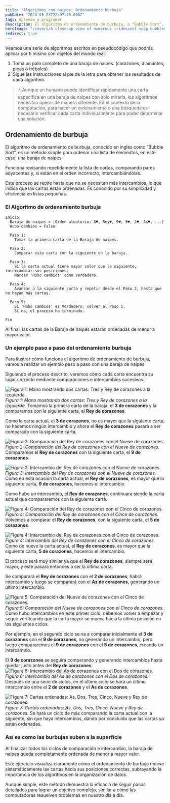```yaml
---
title: "Algoritmos con naipes: Ordenamiento burbuja"
pubDate: "2024-05-23T22:07:45.000Z"
tags: Aprende a programar
description: El algoritmo de ordenamiento de burbuja, o “Bubble Sort”, es un método sencillo para ordenar listas. Compara e intercambia pares adyacentes si están desordenados, repitiendo el proceso hasta que no se necesitan más intercambios. Es ideal por su simplicidad y eficiencia en listas pequeñas.
heroImage: "/covers/A close-up view of numerous iridescent soap bubbles floating.jpg"
redirect: true
---
```


Veamos una serie de algoritmos escritos en pseudocódigo que podrás aplicar por ti mismo con objetos del mundo real:

1. Toma un palo completo de una baraja de naipes. (corazones, diamantes, picas o tréboles)
2. Sigue las instrucciones al pie de la letra para obtener los resultados de cada algoritmo.

> 🃏 Aunque un humano puede identificar rápidamente una carta específica en una baraja de naipes con solo mirarla, los algoritmos necesitan operar de manera diferente. 
> En el contexto de la computación, para hacer un ordenamiento o una búsqueda es necesario verificar cada carta individualmente para poder determinar una solución.

## Ordenamiento de burbuja
El algoritmo de ordenamiento de burbuja, conocido en inglés como “Bubble Sort”, es un método simple para ordenar una lista de elementos, en este caso, una baraja de naipes.

Funciona revisando repetidamente la lista de cartas, comparando pares adyacentes y, si están en el orden incorrecto, intercambiándolas.

Este proceso se repite hasta que no se necesitan más intercambios, lo que indica que las cartas están ordenadas. Es conocido por su simplicidad y eficiencia en listas pequeñas.

### El Algoritmo de ordenamiento burbuja

```
Inicio
  Baraja de naipes = [Orden aleatorio: 3♥, Rey♥, 9♥, 5♥, 2♥, As♥, ...]
  Hubo cambios = Falso

  Paso 1:
    Tomar la primera carta de la Baraja de naipes.

  Paso 2:
    Comparar esta carta con la siguiente en la baraja.

  Paso 3:
    Si la carta actual tiene mayor valor que la siguiente, intercambiar sus posiciones.
    Marcar 'Hubo cambios' como Verdadero.

  Paso 4:
    Avanzar a la siguiente carta y repetir desde el Paso 2, hasta que no hayan más cartas.

  Paso 5:
    Si 'Hubo cambios' es Verdadero, volver al Paso 1.
    Si no, el proceso ha terminado.

Fin
```

Al final, las cartas de la Baraja de naipes estarán ordenadas de menor a mayor valor.

### Un ejemplo paso a paso del ordenamiento burbuja
Para ilustrar cómo funciona el algoritmo de ordenamiento de burbuja, vamos a realizar un ejemplo paso a paso con una baraja de naipes.

Siguiendo el proceso descrito, veremos cómo cada carta encuentra su lugar correcto mediante comparaciones e intercambios sucesivos.

![Figura 1: Mano mostrando dos cartas: Tres y Rey de corazones a la izquierda.](/images/ordenamiento-burbuja/paso-1.jpg) _Figura 1: Mano mostrando dos cartas: Tres y Rey de corazones a la izquierda._
Tomamos la primera carta de la baraja, el **3 de corazones** y la comparamos con la siguiente carta, el **Rey de corazones**.

Como la carta actual, el **3 de corazones**, no es mayor que la siguiente carta, no hacemos ningún intercambio y ahora el **Rey de corazones** pasará a ser comparado con la siguiente carta.

![Figura 2: Comparación del Rey de corazones con el Nueve de corazones.](/images/ordenamiento-burbuja/paso-2.jpg) _Figura 2: Comparación del Rey de corazones con el Nueve de corazones._
Comparamos el **Rey de corazones** con la siguiente carta, el **9 de corazones**.

![Figura 3: Intercambio del Rey de corazones con el Nueve de corazones.](/images/ordenamiento-burbuja/paso-3.jpg) _Figura 3: Intercambio del Rey de corazones con el Nueve de corazones._
Como en esta ocasión la carta actual, el **Rey de corazones**, es mayor que la siguiente carta, **9 de corazones**, hacemos el intercambio.

Como hubo un intercambio, el **Rey de corazones**, continuara siendo la carta actual que compararemos con la siguiente carta.

![Figura 4: Comparación del Rey de corazones con el Cinco de corazones.](/images/ordenamiento-burbuja/paso-4.jpg) _Figura 4: Comparación del Rey de corazones con el Cinco de corazones._
Volvemos a comparar el **Rey de corazones**, con la siguiente carta, el **5 de corazones**.

![Figura 4: Intercambio del Rey de corazones con el Cinco de corazones.](/images/ordenamiento-burbuja/paso-5.jpg) _Figura 4: Intercambio del Rey de corazones con el Cinco de corazones._
Como de nuevo la carta actual, el **Rey de corazones**, es mayor que la siguiente carta, **5 de corazones**, hacemos el intercambio.

El proceso será muy similar ya que el **Rey de corazones**, siempre será mayor, y este pasara entonces a ser la última carta. 

Se comparará el **Rey de corazones** con el **2 de corazones**, habrá intercambio y luego se comparará con el **Az de corazones**, generando un último intercambio.

![Figura 5: Comparación del Nueve de corazones con el Cinco de corazones.](/images/ordenamiento-burbuja/paso-6.jpg) _Figura 5: Comparación del Nueve de corazones con el Cinco de corazones._
Como hubo intercambios en este primer ciclo, debemos volver a empezar y seguir verificando que la carta mayor se mueva hacia la última posición en los siguientes ciclos.

Por ejemplo, en el segundo ciclo se va a comparar inicialmente el **3 de corazones** con el **9 de corazones**, no generando un intercambio, pero luego compararemos el **9 de corazones** con el **5 de corazones**, creando un intercambio.

El **9 de corazones** se seguirá comparando y generando intercambios hasta quedar justo antes del **Rey de corazones**.
![Figura 6: Intercambio del As de corazones con el Dos de corazones.](/images/ordenamiento-burbuja/paso-7.jpg) _Figura 6: Intercambio del As de corazones con el Dos de corazones._
Después de una serie de ciclos, en el último ciclo se hará un último intercambio entre el **2 de corazones** y el **As de corazones**.

![Figura 7: Cartas ordenadas: As, Dos, Tres, Cinco, Nueve y Rey de corazones.](/images/ordenamiento-burbuja/paso-8.jpg) _Figura 7: Cartas ordenadas: As, Dos, Tres, Cinco, Nueve y Rey de corazones._
Se hará un ciclo de más comparando la carta actual con la siguiente, sin que haya intercambios, dando por concluido que las cartas ya están ordenadas.

### Así es como las burbujas suben a la superficie

Al finalizar todos los ciclos de comparación e intercambio, la baraja de naipes queda completamente ordenada de menor a mayor valor.

Este ejercicio visualiza claramente cómo el ordenamiento de burbuja mueve sistemáticamente las cartas hacia sus posiciones correctas, subrayando la importancia de los algoritmos en la organización de datos. 

Aunque simple, este método demuestra la eficacia de seguir pasos detallados para lograr un objetivo complejo, similar a cómo las computadoras resuelven problemas en nuestro día a día.